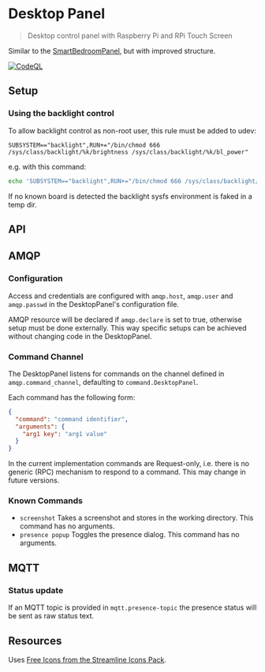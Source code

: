 # Desktop Panel

> Desktop control panel with Raspberry Pi and RPi Touch Screen

Similar to the 
[SmartBedroomPanel](https://github.com/penguineer/SmartBedroomPanel),
but with improved structure.

[![CodeQL](https://github.com/penguineer/DesktopPanel/actions/workflows/codeql-analysis.yml/badge.svg)](https://github.com/penguineer/DesktopPanel/actions/workflows/codeql-analysis.yml)

## Setup

### Using the backlight control

To allow backlight control as non-root user, this rule must be added to udev:
```
SUBSYSTEM=="backlight",RUN+="/bin/chmod 666 /sys/class/backlight/%k/brightness /sys/class/backlight/%k/bl_power"
```
e.g. with this command:
```bash
echo 'SUBSYSTEM=="backlight",RUN+="/bin/chmod 666 /sys/class/backlight/%k/brightness /sys/class/backlight/%k/bl_power"' | sudo tee -a /etc/udev/rules.d/backlight-permissions.rules
```

If no known board is detected the backlight sysfs environment is faked in a temp dir.

## API

## AMQP

### Configuration

Access and credentials are configured with `amqp.host`, `amqp.user` and `amqp.passwd` in the DesktopPanel's configuration file. 

AMQP resource will be declared if `amqp.declare` is set to true, otherwise setup must be done externally. 
This way specific setups can be achieved without changing code in the DesktopPanel.

### Command Channel

The DesktopPanel listens for commands on the channel defined in `amqp.command_channel`, defaulting to `command.DesktopPanel`.

Each command has the following form:

```json
{
  "command": "command identifier",
  "arguments": {
    "arg1 key": "arg1 value"
  }
}
```

In the current implementation commands are Request-only, i.e. there is no generic (RPC) mechanism to respond to a command.
This may change in future versions.

### Known Commands

* `screenshot` Takes a screenshot and stores in the working directory. This command has no arguments.
* `presence popup` Toggles the presence dialog. This command has no arguments.

## MQTT

### Status update

If an MQTT topic is provided in `mqtt.presence-topic` the presence status will be sent as raw status text.

## Resources

Uses [Free Icons from the Streamline Icons Pack](https://streamlineicons.com/).

